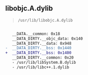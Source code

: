 ## libobjc.A.dylib

> `/usr/lib/libobjc.A.dylib`

```diff

   __DATA.__common: 0x18
   __DATA_DIRTY.__objc_data: 0x140
   __DATA_DIRTY.__data: 0x948
-  __DATA_DIRTY.__bss: 0x1440
+  __DATA_DIRTY.__bss: 0x1400
   __DATA_DIRTY.__common: 0x20
   - /usr/lib/libSystem.B.dylib
   - /usr/lib/libc++.1.dylib

```
